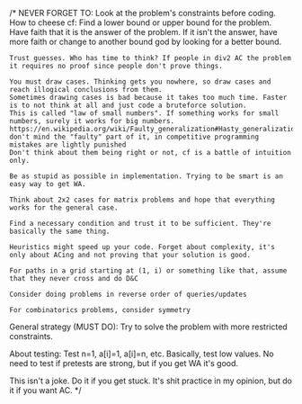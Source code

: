 /*
NEVER FORGET TO:
    Look at the problem's constraints before coding.
How to cheese cf:
    Find a lower bound or upper bound for the problem. Have faith that it is the answer of the problem.
    If it isn't the answer, have more faith or change to another bound god by looking for a better bound.

    Trust guesses. Who has time to think? If people in div2 AC the problem it requires no proof since people don't prove things.

    You must draw cases. Thinking gets you nowhere, so draw cases and reach illogical conclusions from them.
    Sometimes drawing cases is bad because it takes too much time. Faster is to not think at all and just code a bruteforce solution.
    This is called "law of small numbers". If something works for small numbers, surely it works for big numbers.
    https://en.wikipedia.org/wiki/Faulty_generalization#Hasty_generalization don't mind the "faulty" part of it, in competitive programming mistakes are lightly punished
    Don't think about them being right or not, cf is a battle of intuition only.

    Be as stupid as possible in implementation. Trying to be smart is an easy way to get WA.

    Think about 2x2 cases for matrix problems and hope that everything works for the general case.

    Find a necessary condition and trust it to be sufficient. They're basically the same thing.

    Heuristics might speed up your code. Forget about complexity, it's only about ACing and not proving that your solution is good.

    For paths in a grid starting at (1, i) or something like that, assume that they never cross and do D&C

    Consider doing problems in reverse order of queries/updates

    For combinatorics problems, consider symmetry

General strategy (MUST DO):
    Try to solve the problem with more restricted constraints.

About testing:
    Test n=1, a[i]=1, a[i]=n, etc. Basically, test low values. No need to test if pretests are strong, but if you get WA it's good.

This isn't a joke. Do it if you get stuck. It's shit practice in my opinion, but do it if you want AC.
*/
